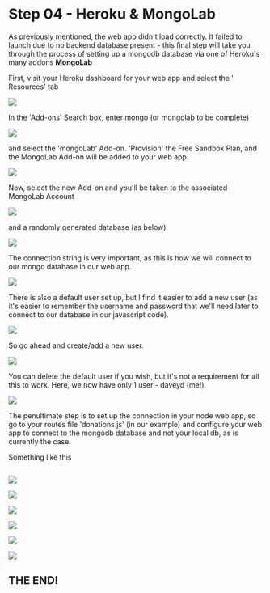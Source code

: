 # Step 04 - Heroku & MongoLab

As previously mentioned, the web app didn't load correctly. It failed to launch due to no backend database present - this final step will take you through the process of setting up a mongodb database via one of Heroku's many addons <b>MongoLab</b>

First, visit your Heroku dashboard for your web app and select the ' Resources' tab

![](images/heroku23.png)

In the 'Add-ons' Search box, enter mongo (or mongolab to be complete)

![](images/heroku24.png)

and select the 'mongoLab' Add-on. 'Provision' the Free Sandbox Plan, and the MongoLab Add-on will be added to your web app.

![](images/heroku25.png)

Now, select the new Add-on and you'll be taken to the associated MongoLab Account

![](images/heroku26.png)

and a randomly generated database (as below)

![](images/heroku27.png)

The connection string is very important, as this is how we will connect to our mongo database in our web app.

![](images/heroku27a.png)

There is also a default user set up, but I find it easier to add a new user (as it's easier to remember the username and password that we'll need later to connect to our database in our javascript code).

![](images/heroku28.png)

So go ahead and create/add a new user.

![](images/heroku29.png)

You can delete the default user if you wish, but it's not a requirement for all this to work. Here, we now have only 1 user - daveyd (me!).

![](images/heroku30.png)

The penultimate step is to set up the connection in your node web app, so go to your routes file 'donations.js' (in our example) and configure your web app to connect to the mongodb database and not your local db, as is currently the case.

Something like this

~~~

~~~

![](images/heroku31.png)

![](images/heroku32.png)

![](images/heroku33.png)

![](images/heroku34.png)

![](images/heroku35.png)

![](images/heroku36.png)


## THE END!